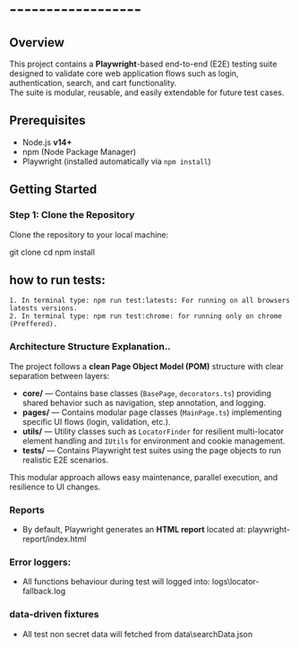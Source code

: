 # ------------------

## Overview

This project contains a **Playwright**-based end-to-end (E2E) testing suite designed to validate core web application flows such as login, authentication, search, and cart functionality.  
The suite is modular, reusable, and easily extendable for future test cases.

## Prerequisites

- Node.js **v14+**
- npm (Node Package Manager)
- Playwright (installed automatically via `npm install`)

## Getting Started

### Step 1: Clone the Repository

Clone the repository to your local machine:

git clone <private repository URL will be provided>
cd <project-directory>
npm install

## how to run tests:

    1. In terminal type: npm run test:latests: For running on all browsers latests versions.
    2. In terminal type: npm run test:chrome: for running only on chrome (Preffered).

### Architecture Structure Explanation..

The project follows a **clean Page Object Model (POM)** structure with clear separation between layers:

- **core/** — Contains base classes (`BasePage`, `decorators.ts`) providing shared behavior such as navigation, step annotation, and logging.
- **pages/** — Contains modular page classes (`MainPage.ts`) implementing specific UI flows (login, validation, etc.).
- **utils/** — Utility classes such as `LocatorFinder` for resilient multi-locator element handling and `IUtils` for environment and cookie management.
- **tests/** — Contains Playwright test suites using the page objects to run realistic E2E scenarios.

This modular approach allows easy maintenance, parallel execution, and resilience to UI changes.

### Reports

- By default, Playwright generates an **HTML report** located at: playwright-report/index.html

### Error loggers:

- All functions behaviour during test will logged into: logs\locator-fallback.log

### data-driven fixtures

- All test non secret data will fetched from data\searchData.json

```

```
